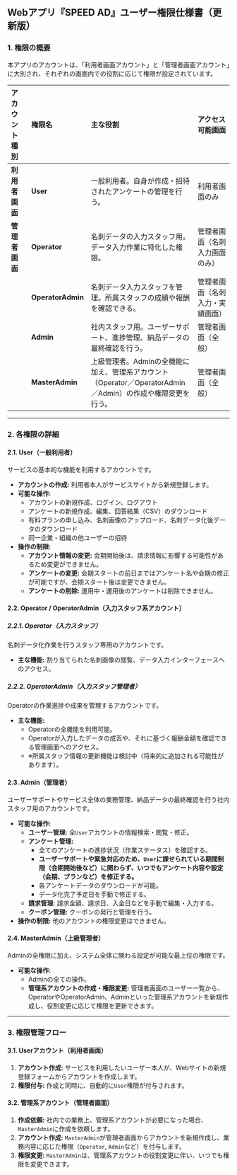 ## Webアプリ『SPEED AD』ユーザー権限仕様書（更新版）

### 1. 権限の概要
本アプリのアカウントは、「利用者画面アカウント」と「管理者画面アカウント」に大別され、それぞれの画面内での役割に応じて権限が設定されています。

| アカウント種別 | 権限名 | 主な役割 | アクセス可能画面 |
| :--- | :--- | :--- | :--- |
| **利用者画面** | **User** | 一般利用者。自身が作成・招待されたアンケートの管理を行う。 | 利用者画面のみ |
| **管理者画面** | **Operator** | 名刺データの入力スタッフ用。データ入力作業に特化した権限。 | 管理者画面（名刺入力画面のみ） |
| | **OperatorAdmin** | 名刺データ入力スタッフを管理。所属スタッフの成績や報酬を確認できる。 | 管理者画面（名刺入力・実績画面） |
| | **Admin** | 社内スタッフ用。ユーザーサポート、進捗管理、納品データの最終確認を行う。 | 管理者画面（全般） |
| | **MasterAdmin** | 上級管理者。Adminの全機能に加え、管理系アカウント（Operator／OperatorAdmin／Admin）の作成や権限変更を行う。 | 管理者画面（全般） |

---

### 2. 各権限の詳細

#### 2.1. User（一般利用者）
サービスの基本的な機能を利用するアカウントです。
*   **アカウントの作成:** 利用者本人がサービスサイトから新規登録します。
*   **可能な操作:**
    *   アカウントの新規作成、ログイン、ログアウト
    *   アンケートの新規作成、編集、回答結果（CSV）のダウンロード
    *   有料プランの申し込み、名刺画像のアップロード、名刺データ化後データのダウンロード
    *   同一企業・組織の他ユーザーの招待
*   **操作の制限:**
    *   **アカウント情報の変更:** 会期開始後は、請求情報に影響する可能性があるため変更ができません。
    *   **アンケートの変更:** 会期スタートの前日まではアンケート名や会期の修正が可能ですが、会期スタート後は変更できません。
    *   **アンケートの削除:** 運用中・運用後のアンケートは削除できません。

#### 2.2. Operator / OperatorAdmin（入力スタッフ系アカウント）

##### 2.2.1. Operator（入力スタッフ）
名刺データ化作業を行うスタッフ専用のアカウントです。
*   **主な機能:** 割り当てられた名刺画像の閲覧、データ入力インターフェースへのアクセス。

##### 2.2.2. OperatorAdmin（入力スタッフ管理者）
Operatorの作業進捗や成果を管理するアカウントです。
*   **主な機能:**
    *   Operatorの全機能を利用可能。
    *   Operatorが入力したデータの成否や、それに基づく報酬金額を確認できる管理画面へのアクセス。
    *   ※所属スタッフ情報の更新機能は検討中（将来的に追加される可能性があります）。

#### 2.3. Admin（管理者）
ユーザーサポートやサービス全体の業務管理、納品データの最終確認を行う社内スタッフ用のアカウントです。
*   **可能な操作:**
    *   **ユーザー管理:** 全`User`アカウントの情報検索・閲覧・修正。
    *   **アンケート管理:**
        *   全てのアンケートの進捗状況（作業ステータス）を確認する。
        *   **ユーザーサポートや緊急対応のため、`User`に課せられている期間制限（会期開始後など）に関わらず、いつでもアンケート内容や設定（会期、プランなど）を修正する。**
        *   各アンケートデータのダウンロードが可能。
        *   データ化完了予定日を手動で修正する。
    *   **請求管理:** 請求金額、請求日、入金日などを手動で編集・入力する。
    *   **クーポン管理:** クーポンの発行と管理を行う。
*   **操作の制限:** 他のアカウントの権限変更はできません。

#### 2.4. MasterAdmin（上級管理者）
Adminの全権限に加え、システム全体に関わる設定が可能な最上位の権限です。
*   **可能な操作:**
    *   Adminの全ての操作。
    *   **管理系アカウントの作成・権限変更:** 管理者画面のユーザー一覧から、OperatorやOperatorAdmin、Adminといった管理系アカウントを新規作成し、役割変更に応じて権限を更新できます。
---

### 3. 権限管理フロー

#### 3.1. Userアカウント（利用者画面）
1.  **アカウント作成:** サービスを利用したいユーザー本人が、Webサイトの新規登録フォームからアカウントを作成します。
2.  **権限付与:** 作成と同時に、自動的に`User`権限が付与されます。

#### 3.2. 管理系アカウント（管理者画面）
1.  **作成依頼:** 社内での業務上、管理系アカウントが必要になった場合、`MasterAdmin`に作成を依頼します。
2.  **アカウント作成:** `MasterAdmin`が管理者画面からアカウントを新規作成し、業務内容に応じた権限（`Operator`, `Admin`など）を付与します。
3.  **権限変更:** `MasterAdmin`は、管理系アカウントの役割変更に伴い、いつでも権限を変更できます。